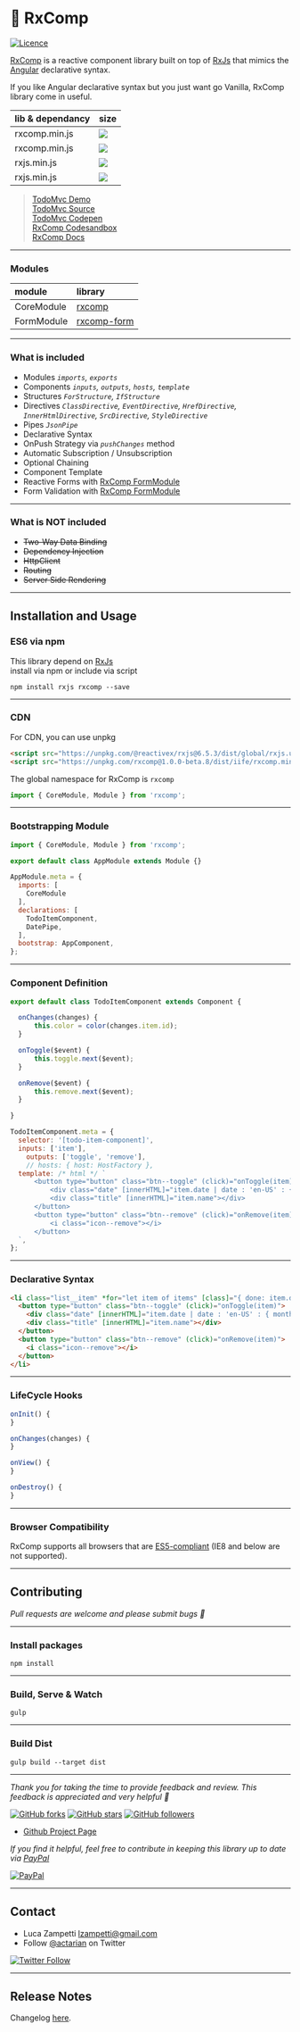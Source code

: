 # 💎 RxComp

[![Licence](https://img.shields.io/github/license/actarian/rxcomp.svg)](https://github.com/actarian/rxcomp)

[RxComp](https://github.com/actarian/rxcomp) is a reactive component library built on top of [RxJs](https://github.com/ReactiveX/rxjs) that mimics the [Angular](https://angular.io/) declarative syntax. 

If you like Angular declarative syntax but you just want go Vanilla, RxComp library come in useful.

 lib & dependancy | size
:-----------------|:----------------------------------------------------------------------------------------------|
rxcomp.min.js     | ![](https://img.badgesize.io/actarian/rxcomp/master/dist/iife/rxcomp.min.js.svg?compression=gzip)
rxcomp.min.js     | ![](https://img.badgesize.io/actarian/rxcomp/master/dist/iife/rxcomp.min.js.svg)
rxjs.min.js       | ![](https://img.badgesize.io/https://unpkg.com/@reactivex/rxjs@6.5.3/dist/global/rxjs.umd.min.js.svg?compression=gzip)
rxjs.min.js       | ![](https://img.badgesize.io/https://unpkg.com/@reactivex/rxjs@6.5.3/dist/global/rxjs.umd.min.js.svg)
 
> [TodoMvc Demo](https://actarian.github.io/rxcomp-todomvc/)  
> [TodoMvc Source](https://github.com/actarian/rxcomp-todomvc)  
> [TodoMvc Codepen](https://codepen.io/actarian/pen/QWWRZON?editors=0010)  
> [RxComp Codesandbox](https://codesandbox.io/s/rxcomp-template-2t3yu?fontsize=14&hidenavigation=1&theme=dark)  
> [RxComp Docs](https://actarian.github.io/rxcomp/api/)   
___

### Modules

 module           | library
:-----------------|:----------------------------------------------------------------------------------------------|
CoreModule        | [rxcomp](https://github.com/actarian/rxcomp)
FormModule        | [rxcomp-form](https://github.com/actarian/rxcomp-form)
___

### What is included
* Modules *```imports```, ```exports```*
* Components *```inputs```, ```outputs```, ```hosts```, ```template```*
* Structures *```ForStructure```, ```IfStructure```*
* Directives *```ClassDirective```, ```EventDirective```, ```HrefDirective```, ```InnerHtmlDirective```, ```SrcDirective```, ```StyleDirective```*
* Pipes *```JsonPipe```*
* Declarative Syntax
* OnPush Strategy via *```pushChanges```* method
* Automatic Subscription / Unsubscription
* Optional Chaining
* Component Template
* Reactive Forms with [RxComp FormModule](https://github.com/actarian/rxcomp-form)
* Form Validation with [RxComp FormModule](https://github.com/actarian/rxcomp-form)

___

### What is NOT included
* ~~Two-Way Data Binding~~
* ~~Dependency Injection~~
* ~~HttpClient~~
* ~~Routing~~
* ~~Server Side Rendering~~

___

## Installation and Usage

### ES6 via npm
This library depend on [RxJs](https://github.com/ReactiveX/rxjs)  
install via npm or include via script   

```
npm install rxjs rxcomp --save
```
___

### CDN

For CDN, you can use unpkg

```html
<script src="https://unpkg.com/@reactivex/rxjs@6.5.3/dist/global/rxjs.umd.min.js"></script>
<script src="https://unpkg.com/rxcomp@1.0.0-beta.8/dist/iife/rxcomp.min.js"></script>  
```

The global namespace for RxComp is `rxcomp`

```javascript
import { CoreModule, Module } from 'rxcomp';
```
___

### Bootstrapping Module

```javascript
import { CoreModule, Module } from 'rxcomp';

export default class AppModule extends Module {}

AppModule.meta = {
  imports: [
    CoreModule
  ],
  declarations: [
    TodoItemComponent,
    DatePipe,
  ],
  bootstrap: AppComponent,
};
```
___

### Component Definition

```javascript
export default class TodoItemComponent extends Component {

  onChanges(changes) {
      this.color = color(changes.item.id);
  }

  onToggle($event) {
      this.toggle.next($event);
  }

  onRemove($event) {
      this.remove.next($event);
  }

}

TodoItemComponent.meta = {
  selector: '[todo-item-component]',
  inputs: ['item'],
	outputs: ['toggle', 'remove'],
	// hosts: { host: HostFactory },
  template: /* html */ `
      <button type="button" class="btn--toggle" (click)="onToggle(item)">
          <div class="date" [innerHTML]="item.date | date : 'en-US' : { month: 'short', day: '2-digit', year: 'numeric' }"></div>
          <div class="title" [innerHTML]="item.name"></div>
      </button>
      <button type="button" class="btn--remove" (click)="onRemove(item)">
          <i class="icon--remove"></i>
      </button>
  `,
};

```
___

### Declarative Syntax

```html
<li class="list__item" *for="let item of items" [class]="{ done: item.done }" [style]="{ background: background, color: foreground, '--accent': accent }" todo-item-component [item]="item" (toggle)="onToggleItem($event)" (remove)="onRemoveItem($event)">
  <button type="button" class="btn--toggle" (click)="onToggle(item)">
    <div class="date" [innerHTML]="item.date | date : 'en-US' : { month: 'short', day: '2-digit', year: 'numeric' }"></div>
    <div class="title" [innerHTML]="item.name"></div>
  </button>
  <button type="button" class="btn--remove" (click)="onRemove(item)">
    <i class="icon--remove"></i>
  </button>
</li>
```
___

### LifeCycle Hooks

```javascript
onInit() {
} 

onChanges(changes) {	
}

onView() {	
}

onDestroy() {
}
```
___
### Browser Compatibility
RxComp supports all browsers that are [ES5-compliant](http://kangax.github.io/compat-table/es5/) (IE8 and below are not supported).
___
## Contributing

*Pull requests are welcome and please submit bugs 🐞*
___

### Install packages
```
npm install
```
___

### Build, Serve & Watch 
```
gulp
```
___

### Build Dist
```
gulp build --target dist
```
___

*Thank you for taking the time to provide feedback and review. This feedback is appreciated and very helpful 🌈*

[![GitHub forks](https://img.shields.io/github/forks/actarian/rxcomp.svg?style=social&label=Fork&maxAge=2592000)](https://gitHub.com/actarian/rxcomp/network/)  [![GitHub stars](https://img.shields.io/github/stars/actarian/rxcomp.svg?style=social&label=Star&maxAge=2592000)](https://GitHub.com/actarian/rxcomp/stargazers/)  [![GitHub followers](https://img.shields.io/github/followers/actarian.svg?style=social&label=Follow&maxAge=2592000)](https://github.com/actarian?tab=followers)

* [Github Project Page](https://github.com/actarian/rxcomp)  

*If you find it helpful, feel free to contribute in keeping this library up to date via [PayPal](https://www.paypal.me/circledev/5)*

[![PayPal](https://www.paypalobjects.com/webstatic/en_US/i/buttons/PP_logo_h_100x26.png)](https://www.paypal.me/circledev/5)
___

## Contact

* Luca Zampetti <lzampetti@gmail.com>
* Follow [@actarian](https://twitter.com/actarian) on Twitter

[![Twitter Follow](https://img.shields.io/twitter/follow/actarian.svg?style=social&label=Follow%20@actarian)](https://twitter.com/actarian)
___

## Release Notes
Changelog [here](https://github.com/actarian/rxcomp/blob/master/CHANGELOG.md).
